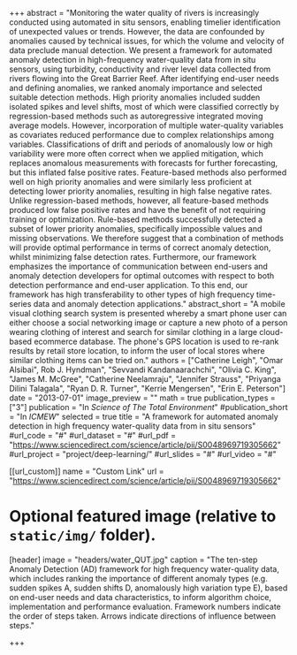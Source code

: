 +++
abstract = "Monitoring the water quality of rivers is increasingly conducted using automated in situ sensors, enabling timelier identification of unexpected values or trends. However, the data are confounded by anomalies caused by technical issues, for which the volume and velocity of data preclude manual detection. We present a framework for automated anomaly detection in high-frequency water-quality data from in situ sensors, using turbidity, conductivity and river level data collected from rivers flowing into the Great Barrier Reef. After identifying end-user needs and defining anomalies, we ranked anomaly importance and selected suitable detection methods. High priority anomalies included sudden isolated spikes and level shifts, most of which were classified correctly by regression-based methods such as autoregressive integrated moving average models. However, incorporation of multiple water-quality variables as covariates reduced performance due to complex relationships among variables. Classifications of drift and periods of anomalously low or high variability were more often correct when we applied mitigation, which replaces anomalous measurements with forecasts for further forecasting, but this inflated false positive rates. Feature-based methods also performed well on high priority anomalies and were similarly less proficient at detecting lower priority anomalies, resulting in high false negative rates. Unlike regression-based methods, however, all feature-based methods produced low false positive rates and have the benefit of not requiring training or optimization. Rule-based methods successfully detected a subset of lower priority anomalies, specifically impossible values and missing observations. We therefore suggest that a combination of methods will provide optimal performance in terms of correct anomaly detection, whilst minimizing false detection rates. Furthermore, our framework emphasizes the importance of communication between end-users and anomaly detection developers for optimal outcomes with respect to both detection performance and end-user application. To this end, our framework has high transferability to other types of high frequency time-series data and anomaly detection applications."
abstract_short = "A mobile visual clothing search system is presented whereby a smart phone user can either choose a social networking image or capture a new photo of a person wearing clothing of interest and search for similar clothing in a large cloud-based ecommerce database. The phone's GPS location is used to re-rank results by retail store location, to inform the user of local stores where similar clothing items can be tried on."
authors = ["Catherine Leigh", "Omar Alsibai", Rob J. Hyndman", "Sevvandi Kandanaarachchi", "Olivia C. King", "James M. McGree", "Catherine Neelamraju", "Jennifer Strauss", "Priyanga Dilini Talagala", "Ryan D. R. Turner", "Kerrie Mengersen", "Erin E. Peterson"]
date = "2013-07-01"
image_preview = ""
math = true
publication_types = ["3"]
publication = "In *Science of The Total Environment*" 
#publication_short = "In *ICMEW*"
selected = true
title = "A framework for automated anomaly detection in high frequency water-quality data from in situ sensors"
#url_code = "#"
#url_dataset = "#"
#url_pdf = "https://www.sciencedirect.com/science/article/pii/S0048969719305662"
#url_project = "project/deep-learning/"
#url_slides = "#"
#url_video = "#"

[[url_custom]]
name = "Custom Link"
url = "https://www.sciencedirect.com/science/article/pii/S0048969719305662"

# Optional featured image (relative to `static/img/` folder).
[header]
image = "headers/water_QUT.jpg"
caption = "The ten-step Anomaly Detection (AD) framework for high frequency water-quality data, which includes ranking the importance of different anomaly types (e.g. sudden spikes A, sudden shifts D, anomalously high variation type E), based on end-user needs and data characteristics, to inform algorithm choice, implementation and performance evaluation. Framework numbers indicate the order of steps taken. Arrows indicate directions of influence between steps."

+++